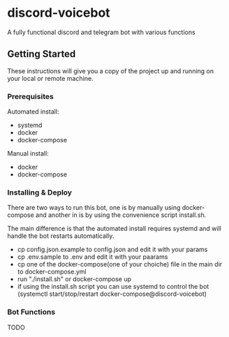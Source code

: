 # discord-voicebot

A fully functional discord and telegram bot with various functions

## Getting Started

These instructions will give you a copy of the project up and running on
your local or remote machine.

### Prerequisites

Automated install:
- systemd
- docker
- docker-compose

Manual install: 
- docker
- docker-compose

### Installing & Deploy

There are two ways to run this bot, one is by manually using docker-compose 
and another in is by using the convenience script install.sh.

The main difference is that the automated install requires systemd and will 
handle the bot restarts automatically.

- cp config.json.example to config.json and edit it with your params
- cp .env.sample to .env and edit it with your paarams
- cp one of the docker-compose(one of your choiche) file in the main dir to docker-compose.yml
- run "./install.sh" or docker-compose up
- if using the install.sh script you can use systemd to control the bot (systemctl start/stop/restart docker-compose@discord-voicebot)

### Bot Functions

TODO

